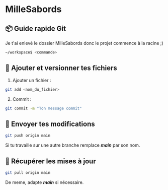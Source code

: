 # MilleSabords

## 📦 Guide rapide Git

Je t'ai enlevé le dossier MilleSabords donc le projet commence à la racine ;)
``` bash
~/workspace$ <commande>
```

## 📝 Ajouter et versionner tes fichiers

1. Ajouter un fichier :

``` bash
git add <nom_du_fichier>
```

2. Commit :

``` bash
git commit -m "Ton message commit"
```

## 🚀 Envoyer tes modifications

``` bash
git push origin main
```
Si tu travaille sur une autre branche remplace ___main___ par son nom.

## 🔄 Récupérer les mises à jour

``` bash
git pull origin main
```

De meme, adapte ___main___ si nécessaire.